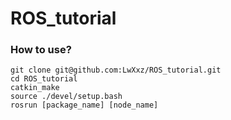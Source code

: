 # ROS_tutorial
### How to use?
    git clone git@github.com:LwXxz/ROS_tutorial.git
    cd ROS_tutorial
    catkin_make
    source ./devel/setup.bash
    rosrun [package_name] [node_name]
